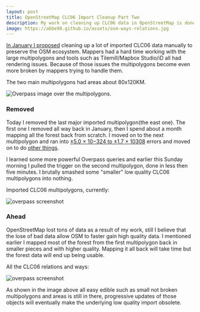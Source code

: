 ```yaml
---
layout: post
title: OpenStreetMap CLC06 Import Cleanup Part Two
description: My work on cleaning up CLC06 data in OpenStreetMap is done for now.
image: https://abbe98.github.io/assets/osm-ways-relations.jpg
---
```

[In January I proposed](https://abbe98.github.io/blog/2015/01/05/openstreetmap-clc06-import-cleanup/) cleaning up a lot of imported CLC06 data manually to preserve the OSM ecosystem. Mappers had a hard time working with the large multipolygons and tools such as Tilemill/Mapbox Studio/iD all had rendering issues. Because of those issues the multipolygons become even more broken by mappers trying to handle them.

The two main multipolygons had areas about 80x120KM.

![Overpass image over the multipolygons.](https://abbe98.github.io/assets/relations.jpg)

### Removed

Today I removed the last major imported multipolygon(the east one). The first one I removed all way back in January, then I spend about a month mapping all the forest back from scratch. I moved on to the next multipolygon and ran into [±5.0 × 10−324 to ±1.7 × 10308](https://msdn.microsoft.com/en-us/library/678hzkk9.aspx) errors and moved on to do [other things](https://abbe98.github.io/archive.html).

I learned some more powerful Overpass queries and earlier this Sunday morning I pulled the trigger on the second multipolygon, done in less then five minutes. I brutally smashed some "smaller" low quality CLC06 multipolygons into nothing.

Imported CLC06 multipolygons, currently&#58;

![overpass screenshot](https://abbe98.github.io/assets/osm-relations.jpg)

### Ahead

OpenStreetMap lost tons of data as a result of my work, still I believe that the lose of bad data allow OSM to faster gain high quality data. I mentioned earlier I mapped most of the forest from the first multipolygon back in smaller pieces and with higher quality. Mapping it all back will take time but the forest data will end up being usable.

All the CLC06 relations and ways&#58;

![overpass screenshot](https://abbe98.github.io/assets/osm-ways-relations.jpg)

As shown in the image above all easy edible such as small not broken multipolygons and areas is still in there, progressive updates of those objects will eventually make the underlying low quality import obsolete.